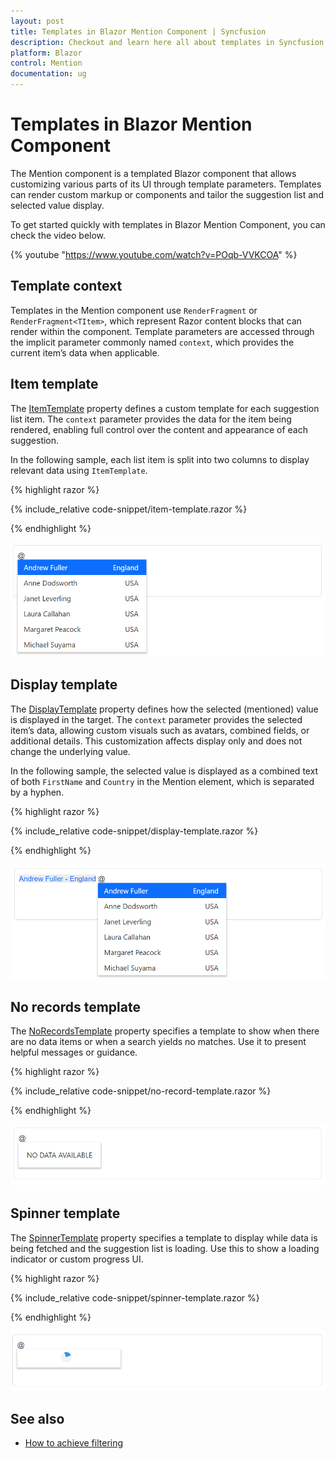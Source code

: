 ```yaml
---
layout: post
title: Templates in Blazor Mention Component | Syncfusion
description: Checkout and learn here all about templates in Syncfusion Blazor Mention component and much more details.
platform: Blazor
control: Mention
documentation: ug
---
```


# Templates in Blazor Mention Component

The Mention component is a templated Blazor component that allows customizing various parts of its UI through template parameters. Templates can render custom markup or components and tailor the suggestion list and selected value display.

To get started quickly with templates in Blazor Mention Component, you can check the video below.

{% youtube "https://www.youtube.com/watch?v=POqb-VVKCOA" %}

## Template context

Templates in the Mention component use `RenderFragment` or `RenderFragment<TItem>`, which represent Razor content blocks that can render within the component. Template parameters are accessed through the implicit parameter commonly named `context`, which provides the current item’s data when applicable.

## Item template

The [ItemTemplate](https://help.syncfusion.com/cr/blazor/Syncfusion.Blazor.DropDowns.SfDropDownBase-1.html#Syncfusion_Blazor_DropDowns_SfDropDownBase_1_ItemTemplate) property defines a custom template for each suggestion list item. The `context` parameter provides the data for the item being rendered, enabling full control over the content and appearance of each suggestion.

In the following sample, each list item is split into two columns to display relevant data using `ItemTemplate`.

{% highlight razor %}

{% include_relative code-snippet/item-template.razor %}

{% endhighlight %}

![Blazor Mention with item template](./images/blazor-mention-item-template.png)

## Display template

The [DisplayTemplate](https://help.syncfusion.com/cr/blazor/Syncfusion.Blazor.DropDowns.SfMention-1.html#Syncfusion_Blazor_DropDowns_SfMention_1_DisplayTemplate) property defines how the selected (mentioned) value is displayed in the target. The `context` parameter provides the selected item’s data, allowing custom visuals such as avatars, combined fields, or additional details. This customization affects display only and does not change the underlying value.

In the following sample, the selected value is displayed as a combined text of both `FirstName` and `Country` in the Mention element, which is separated by a hyphen.

{% highlight razor %}

{% include_relative code-snippet/display-template.razor %}

{% endhighlight %}

![Blazor Mention with display template](./images/blazor-mention-display-template.png)

## No records template


The [NoRecordsTemplate](https://help.syncfusion.com/cr/blazor/Syncfusion.Blazor.DropDowns.SfDropDownBase-1.html#Syncfusion_Blazor_DropDowns_SfDropDownBase_1_NoRecordsTemplate) property specifies a template to show when there are no data items or when a search yields no matches. Use it to present helpful messages or guidance.

{% highlight razor %}

{% include_relative code-snippet/no-record-template.razor %}

{% endhighlight %}

![Blazor Mention with no record template](./images/blazor-mention-noRecord-template.png)

## Spinner template

The [SpinnerTemplate](https://help.syncfusion.com/cr/blazor/Syncfusion.Blazor.DropDowns.SfMention-1.html#Syncfusion_Blazor_DropDowns_SfMention_1_SpinnerTemplate) property specifies a template to display while data is being fetched and the suggestion list is loading. Use this to show a loading indicator or custom progress UI.

{% highlight razor %}

{% include_relative code-snippet/spinner-template.razor %}

{% endhighlight %}

![Blazor Mention with spinner template](./images/blazor-mention-spinner-template.png)

## See also

* [How to achieve filtering](./filtering-data)